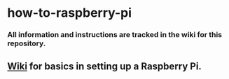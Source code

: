 # how-to-raspberry-pi
### All information and instructions are tracked in the wiki for this repository.

## [Wiki](https://github.com/EricApgar/HowToRaspberryPi/wiki) for basics in setting up a Raspberry Pi.
